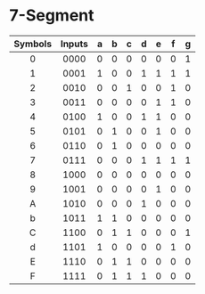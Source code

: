 # 7-Segment


| Symbols | Inputs | a | b | c | d | e | f | g |
|:-------:|:------:|:-:|:-:|:-:|:-:|:-:|:-:|:-:|
|    0    |  0000  | 0 | 0 | 0 | 0 | 0 | 0 | 1 |
|    1    |  0001  | 1 | 0 | 0 | 1 | 1 | 1 | 1 |
|    2    |  0010  | 0 | 0 | 1 | 0 | 0 | 1 | 0 |
|    3    |  0011  | 0 | 0 | 0 | 0 | 1 | 1 | 0 |
|    4    |  0100  | 1 | 0 | 0 | 1 | 1 | 0 | 0 |
|    5    |  0101  | 0 | 1 | 0 | 0 | 1 | 0 | 0 |
|    6    |  0110  | 0 | 1 | 0 | 0 | 0 | 0 | 0 |
|    7    |  0111  | 0 | 0 | 0 | 1 | 1 | 1 | 1 |
|    8    |  1000  | 0 | 0 | 0 | 0 | 0 | 0 | 0 |
|    9    |  1001  | 0 | 0 | 0 | 0 | 1 | 0 | 0 |
|    A    |  1010  | 0 | 0 | 0 | 1 | 0 | 0 | 0 |
|    b    |  1011  | 1 | 1 | 0 | 0 | 0 | 0 | 0 |
|    C    |  1100  | 0 | 1 | 1 | 0 | 0 | 0 | 1 |
|    d    |  1101  | 1 | 0 | 0 | 0 | 0 | 1 | 0 |
|    E    |  1110  | 0 | 1 | 1 | 0 | 0 | 0 | 0 |
|    F    |  1111  | 0 | 1 | 1 | 1 | 0 | 0 | 0 |